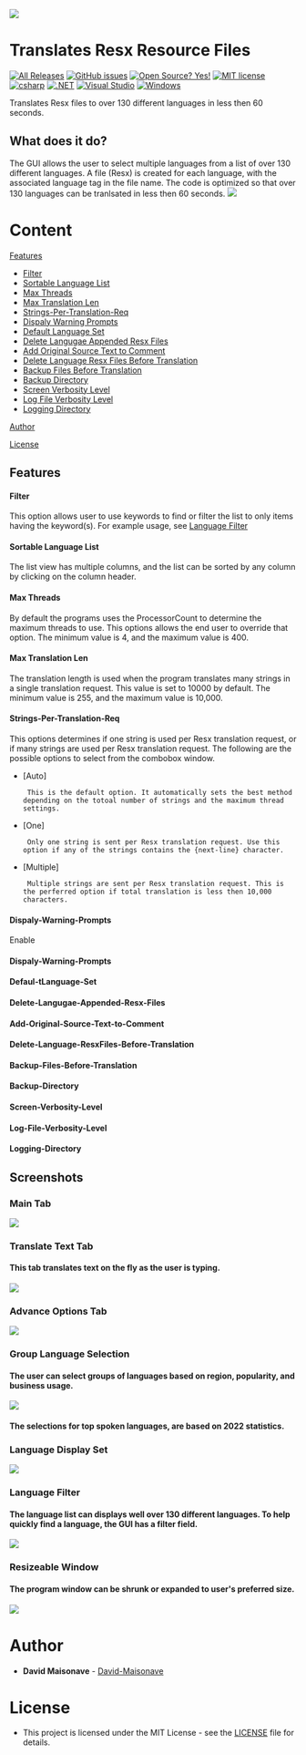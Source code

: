 ![](ABetterTranslator/Images/BannerWithNameAndSubLabel.png)

# Translates Resx Resource Files
[![All Releases](https://img.shields.io/github/downloads/David-Maisonave/ABetterTranslator/total.svg)](https://github.com/David-Maisonave/ABetterTranslator/releases/latest)
[![GitHub issues](https://img.shields.io/github/issues/David-Maisonave/ABetterTranslator.svg)](https://GitHub.com/David-Maisonave/ABetterTranslator/issues/)
[![Open Source? Yes!](https://badgen.net/badge/Open%20Source%20%3F/Yes%21/blue?icon=github)](https://github.com/Naereen/badges/)
[![MIT license](https://img.shields.io/badge/License-MIT-blue.svg)](https://lbesson.mit-license.org/)
[![csharp](https://img.shields.io/badge/--019733?logo=csharp)](https://www.vim.org/)
[![.NET](https://img.shields.io/badge/--512BD4?logo=.net&logoColor=ffffff)](https://dotnet.microsoft.com/)
[![Visual Studio](https://badgen.net/badge/icon/visualstudio?icon=visualstudio&label)](https://visualstudio.microsoft.com)
[![Windows](https://badgen.net/badge/icon/windows?icon=windows&label)](https://microsoft.com/windows/)


Translates Resx files to over 130 different languages in less then 60 seconds.

## What does it do?
The GUI allows the user to select multiple languages from a list of over 130 different languages.
A file (Resx) is created for each language, with the associated language tag in the file name.
The code is optimized so that over 130 languages can be tranlsated in less then 60 seconds. 
![](ABetterTranslator/Docs/screenshots/ABetterTranslatorScreenshot_(512_x_512).png)


# Content

[Features](README.md#Features)
-  [Filter](README.md#Filter)
-  [Sortable Language List](README.md#Sortable-Language-List)
-  [Max Threads](README.md#Max-Threads)
-  [Max Translation Len](README.md#Max-Translation-Len)
-  [Strings-Per-Translation-Req](README.md#Strings-Per-Translation-Req)
-  [Dispaly Warning Prompts](README.md#Dispaly-Warning-Prompts)
-  [Default Language Set](README.md#Defaul-tLanguage-Set)
-  [Delete Langugae Appended Resx Files](README.md#Delete-Langugae-Appended-Resx-Files)
-  [Add Original Source Text to Comment](README.md#Add-Original-Source-Text-to-Comment)
-  [Delete Language Resx Files Before Translation](README.md#Delete-Language-ResxFiles-Before-Translation)
-  [Backup Files Before Translation](README.md#Backup-Files-Before-Translation)
-  [Backup Directory](README.md#Backup-Directory)
-  [Screen Verbosity Level](README.md#Screen-Verbosity-Level)
-  [Log File Verbosity Level](README.md#Log-File-Verbosity-Level)
-  [Logging Directory](README.md#Logging-Directory)




[Author](README.md#Author)

[License](README.md#License)


## Features

#### Filter

This option allows user to use keywords to find or filter the list to only items having the keyword(s).
For example usage, see [Language Filter](README.md#Language-Filter)

#### Sortable Language List

The list view has multiple columns, and the list can be sorted by any column by clicking on the column header.

#### Max Threads

By default the programs uses the ProcessorCount to determine the maximum threads to use.  This options allows the end user to override that option.  The minimum value is 4, and the maximum value is 400.

#### Max Translation Len

The translation length is used when the program translates many strings in a single translation request.
This value is set to 10000 by default.  The minimum value is 255, and the maximum value is 10,000.

#### Strings-Per-Translation-Req

This options determines if one string is used per Resx translation request, or if many strings are used per Resx translation request. The following are the possible options to select from the combobox window.

-  [Auto]

		This is the default option. It automatically sets the best method depending on the totoal number of strings and the maximum thread settings.

-  [One]

		Only one string is sent per Resx translation request. Use this option if any of the strings contains the {next-line} character.

-  [Multiple]

		Multiple strings are sent per Resx translation request. This is the perferred option if total translation is less then 10,000 characters.


#### Dispaly-Warning-Prompts
Enable 

#### Dispaly-Warning-Prompts



#### Defaul-tLanguage-Set



#### Delete-Langugae-Appended-Resx-Files



#### Add-Original-Source-Text-to-Comment



#### Delete-Language-ResxFiles-Before-Translation



#### Backup-Files-Before-Translation



#### Backup-Directory



#### Screen-Verbosity-Level



#### Log-File-Verbosity-Level



#### Logging-Directory





## Screenshots
### Main Tab
![](ABetterTranslator/Docs/screenshots/ABetterTranslatorScreenshot.png)

### Translate Text Tab 
#### This tab translates text on the fly as the user is typing.
![](ABetterTranslator/Docs/screenshots/screenshot_translate_text_tab.png)

### Advance Options Tab
![](ABetterTranslator/Docs/screenshots/screenshot_advance_options_tab.png)

### Group Language Selection
#### The user can select groups of languages based on region, popularity, and business usage.
![](ABetterTranslator/Docs/screenshots/screenshot_group_languages_selections.png)

#### The selections for top spoken languages, are based on 2022 statistics.

### Language Display Set
![](ABetterTranslator/Docs/screenshots/screenshot_LanguageDisplaySetSelection.png)

### Language Filter
#### The language list can displays well over 130 different languages. To help quickly find a language, the GUI has a filter field.
![](ABetterTranslator/Docs/screenshots/screenshot_language_filter_usage.png)

### Resizeable Window
#### The program window can be shrunk or expanded to user's preferred size.
![](ABetterTranslator/Docs/screenshots/screenshot_ABetterTranslator_long_window.png)


# Author

* **David Maisonave** - [David-Maisonave](https://github.com/David-Maisonave)


# License

-  This project is licensed under the MIT License - see the [LICENSE](LICENSE) file for details.
